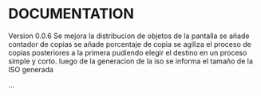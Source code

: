 # DOCUMENTATION
Version 0.0.6
Se mejora la distribucion de objetos de la pantalla
se añade contador de copias
se añade porcentaje de copia
se agiliza el proceso de copias posteriores a la primera pudiendo elegir
el destino en un proceso simple y corto.
luego de la generacion de la iso se informa el tamaño de la ISO generada


...
